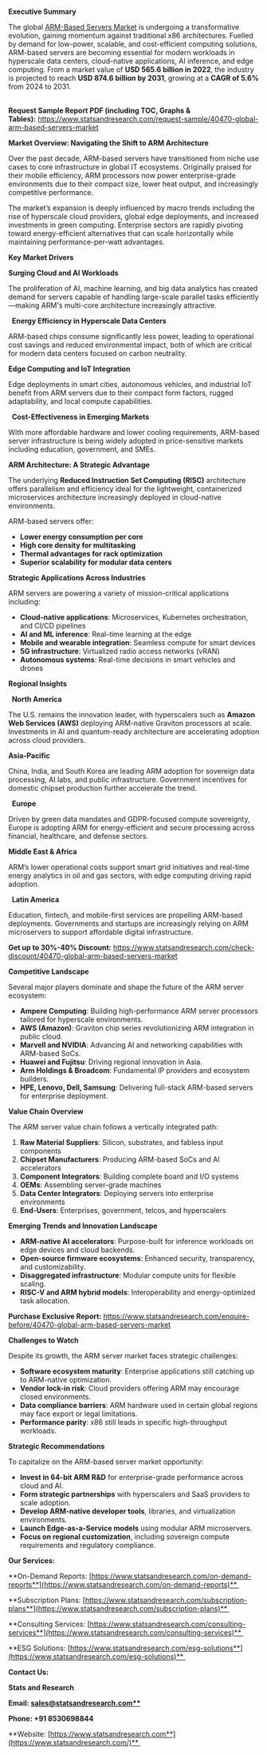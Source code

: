 ﻿**Executive Summary**

The global [ARM-Based Servers Market](https://www.statsandresearch.com/report/40470-global-arm-based-servers-market) is undergoing a transformative evolution, gaining momentum against traditional x86 architectures. Fuelled by demand for low-power, scalable, and cost-efficient computing solutions, ARM-based servers are becoming essential for modern workloads in hyperscale data centers, cloud-native applications, AI inference, and edge computing. From a market value of **USD 565.6 billion in 2022**, the industry is projected to reach **USD 874.6 billion by 2031**, growing at a **CAGR of 5.6%** from 2024 to 2031.

\
**Request Sample Report PDF (including TOC, Graphs & Tables):** <https://www.statsandresearch.com/request-sample/40470-global-arm-based-servers-market> 

**Market Overview: Navigating the Shift to ARM Architecture**

Over the past decade, ARM-based servers have transitioned from niche use cases to core infrastructure in global IT ecosystems. Originally praised for their mobile efficiency, ARM processors now power enterprise-grade environments due to their compact size, lower heat output, and increasingly competitive performance.

The market’s expansion is deeply influenced by macro trends including the rise of hyperscale cloud providers, global edge deployments, and increased investments in green computing. Enterprise sectors are rapidly pivoting toward energy-efficient alternatives that can scale horizontally while maintaining performance-per-watt advantages.

**Key Market Drivers**

**Surging Cloud and AI Workloads**

The proliferation of AI, machine learning, and big data analytics has created demand for servers capable of handling large-scale parallel tasks efficiently—making ARM's multi-core architecture increasingly attractive.

` `**Energy Efficiency in Hyperscale Data Centers**

ARM-based chips consume significantly less power, leading to operational cost savings and reduced environmental impact, both of which are critical for modern data centers focused on carbon neutrality.

**Edge Computing and IoT Integration**

Edge deployments in smart cities, autonomous vehicles, and industrial IoT benefit from ARM servers due to their compact form factors, rugged adaptability, and local compute capabilities.

` `**Cost-Effectiveness in Emerging Markets**

With more affordable hardware and lower cooling requirements, ARM-based server infrastructure is being widely adopted in price-sensitive markets including education, government, and SMEs.

**ARM Architecture: A Strategic Advantage**

The underlying **Reduced Instruction Set Computing (RISC)** architecture offers parallelism and efficiency ideal for the lightweight, containerized microservices architecture increasingly deployed in cloud-native environments.

ARM-based servers offer:

- **Lower energy consumption per core**
- **High core density for multitasking**
- **Thermal advantages for rack optimization**
- **Superior scalability for modular data centers**

**Strategic Applications Across Industries**

ARM servers are powering a variety of mission-critical applications including:

- **Cloud-native applications**: Microservices, Kubernetes orchestration, and CI/CD pipelines
- **AI and ML inference**: Real-time learning at the edge
- **Mobile and wearable integration**: Seamless compute for smart devices
- **5G infrastructure**: Virtualized radio access networks (vRAN)
- **Autonomous systems**: Real-time decisions in smart vehicles and drones

**Regional Insights**

` `**North America**

The U.S. remains the innovation leader, with hyperscalers such as **Amazon Web Services (AWS)** deploying ARM-native Graviton processors at scale. Investments in AI and quantum-ready architecture are accelerating adoption across cloud providers.

**Asia-Pacific**

China, India, and South Korea are leading ARM adoption for sovereign data processing, AI labs, and public infrastructure. Government incentives for domestic chipset production further accelerate the trend.

` `**Europe**

Driven by green data mandates and GDPR-focused compute sovereignty, Europe is adopting ARM for energy-efficient and secure processing across financial, healthcare, and defense sectors.

**Middle East & Africa**

ARM’s lower operational costs support smart grid initiatives and real-time energy analytics in oil and gas sectors, with edge computing driving rapid adoption.

` `**Latin America**

Education, fintech, and mobile-first services are propelling ARM-based deployments. Governments and startups are increasingly relying on ARM microservers to support affordable digital infrastructure.

**Get up to 30%-40% Discount:** <https://www.statsandresearch.com/check-discount/40470-global-arm-based-servers-market> 

**Competitive Landscape**

Several major players dominate and shape the future of the ARM server ecosystem:

- **Ampere Computing**: Building high-performance ARM server processors tailored for hyperscale environments.
- **AWS (Amazon)**: Graviton chip series revolutionizing ARM integration in public cloud.
- **Marvell and NVIDIA**: Advancing AI and networking capabilities with ARM-based SoCs.
- **Huawei and Fujitsu**: Driving regional innovation in Asia.
- **Arm Holdings & Broadcom**: Fundamental IP providers and ecosystem builders.
- **HPE, Lenovo, Dell, Samsung**: Delivering full-stack ARM-based servers for enterprise deployment.

**Value Chain Overview**

The ARM server value chain follows a vertically integrated path:

1. **Raw Material Suppliers**: Silicon, substrates, and fabless input components
1. **Chipset Manufacturers**: Producing ARM-based SoCs and AI accelerators
1. **Component Integrators**: Building complete board and I/O systems
1. **OEMs**: Assembling server-grade machines
1. **Data Center Integrators**: Deploying servers into enterprise environments
1. **End-Users**: Enterprises, government, telcos, and hyperscalers

**Emerging Trends and Innovation Landscape**

- **ARM-native AI accelerators**: Purpose-built for inference workloads on edge devices and cloud backends.
- **Open-source firmware ecosystems**: Enhanced security, transparency, and customizability.
- **Disaggregated infrastructure**: Modular compute units for flexible scaling.
- **RISC-V and ARM hybrid models**: Interoperability and energy-optimized task allocation.

**Purchase Exclusive Report:** <https://www.statsandresearch.com/enquire-before/40470-global-arm-based-servers-market> 

**Challenges to Watch**

Despite its growth, the ARM server market faces strategic challenges:

- **Software ecosystem maturity**: Enterprise applications still catching up to ARM-native optimization.
- **Vendor lock-in risk**: Cloud providers offering ARM may encourage closed environments.
- **Data compliance barriers**: ARM hardware used in certain global regions may face export or legal limitations.
- **Performance parity**: x86 still leads in specific high-throughput workloads.

**Strategic Recommendations**

To capitalize on the ARM-based server market opportunity:

- **Invest in 64-bit ARM R&D** for enterprise-grade performance across cloud and AI.
- **Form strategic partnerships** with hyperscalers and SaaS providers to scale adoption.
- **Develop ARM-native developer tools**, libraries, and virtualization environments.
- **Launch Edge-as-a-Service models** using modular ARM microservers.
- **Focus on regional customization**, including sovereign compute requirements and regulatory compliance.

**Our Services:** 

**On-Demand Reports: [https://www.statsandresearch.com/on-demand-reports**](https://www.statsandresearch.com/on-demand-reports)** 

**Subscription Plans: [https://www.statsandresearch.com/subscription-plans**](https://www.statsandresearch.com/subscription-plans)** 

**Consulting Services: [https://www.statsandresearch.com/consulting-services**](https://www.statsandresearch.com/consulting-services)** 

**ESG Solutions: [https://www.statsandresearch.com/esg-solutions**](https://www.statsandresearch.com/esg-solutions)** 

**Contact Us:** 

**Stats and Research** 

**Email: [sales@statsandresearch.com**](mailto:sales@statsandresearch.com)** 

**Phone: +91 8530698844** 

**Website: [https://www.statsandresearch.com**](https://www.statsandresearch.com/)** 

